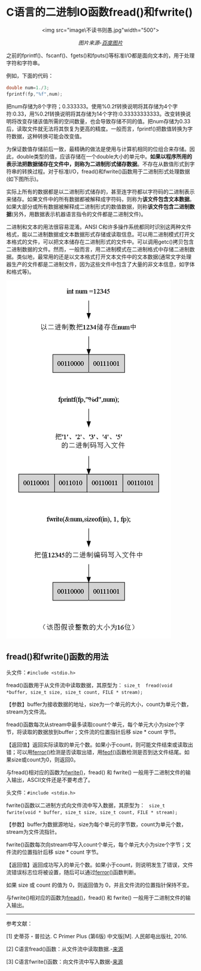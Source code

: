 # C语言的二进制IO函数fread()和fwrite()

<center>

<img src="image\不读书则愚.jpg"width="500">

*图片来源-[百度图片](https://image.baidu.com/search/detail?ct=503316480&z=0&ipn=d&word=%E5%90%8D%E8%A8%80%E9%A3%8E%E6%99%AF%E5%9B%BE&step_word=&hs=0&pn=66&spn=0&di=99563237180&pi=0&rn=1&tn=baiduimagedetail&is=0%2C0&istype=0&ie=utf-8&oe=utf-8&in=&cl=2&lm=-1&st=undefined&cs=2846624170%2C156601477&os=1713395784%2C4163847490&simid=3490476273%2C656273279&adpicid=0&lpn=0&ln=1987&fr=&fmq=1497367833367_R&fm=&ic=undefined&s=undefined&se=&sme=&tab=0&width=undefined&height=undefined&face=undefined&ist=&jit=&cg=&bdtype=0&oriquery=&objurl=http%3A%2F%2Fpic.58pic.com%2F58pic%2F12%2F93%2F19%2F56J58PICA56.jpg&fromurl=ippr_z2C%24qAzdH3FAzdH3Fooo_z%26e3Bcbrtv_z%26e3Bv54AzdH3Fiwtkw5AzdH3F8dln8lcm_z%26e3Bip4s&gsm=1e&rpstart=0&rpnum=0)*

</center>

之前的fprintf()、fscanf()、fgets()和fputs()等标准I/O都是面向文本的，用于处理字符和字符串。

例如，下面的代码：

```c
double num=1./3;
fprintf(fp,"%f",num);
```

把num存储为8个字符；0.333333。使用%0.2f转换说明将其存储为4个字符:0.33，用%0.2f转换说明将其存储为14个字符:0.33333333333。改变转换说明将改变存储该值所需的空间数量，也会导致存储不同的值。把num存储为0.33后，读取文件就无法将其恢复为更高的精度。一般而言，fprintf()把数值转换为字符数据，这种转换可能会改变值。

为保证数值存储前后一致，最精确的做法是使用与计算机相同的位组合来存储。因此，double类型的值，应该存储在一个double大小的单元中。**如果以程序所用的表示法把数据储存在文件中，则称为二进制形式储存数据**。不存在从数值形式到字符串的转换过程。对于标准I/O，fread()和fwrite()函数用于二进制形式处理数据(如下图所示)。

实际上所有的数据都是以二进制形式储存的，甚至连字符都以字符码的二进制表示来储存。如果文件中的所有数据都被解释成字符码，则称为**该文件包含文本数据**。如果大部分或所有数据被解释成二进制形式的数值数据，则称**该文件包含二进制数据**(另外，用数据表示机器语言指令的文件都是二进制文件)。

二进制和文本的用法很容易混淆。ANSI C和许多操作系统都同时识别这两种文件格式，能以二进制数据或文本数据形式存储或读取信息。可以用二进制模式打开文本格式的文件，可以把文本储存在二进制形式的文件中。可以调用getc()拷贝包含二进制数据的文件。然而，一般而言，用二进制模式在二进制格式中存储二进制数据。类似地，最常用的还是以文本格式打开文本文件中的文本数据(通常文字处理器生产的文件都是二进制文件，因为这些文件中包含了大量的非文本信息，如字体和格式等)。

<img src="image\二进制输出与文本输出.png">

## fread()和fwrite()函数的用法

头文件：`#include <stdio.h>`

fread()函数用于从文件流中读取数据，其原型为：
​    `size_t  fread(void *buffer, size_t size, size_t count, FILE * stream);`

【参数】buffer为接收数据的地址，size为一个单元的大小，count为单元个数，stream为文件流。

fread()函数每次从stream中最多读取count个单元，每个单元大小为size个字节，将读取的数据放到buffer；文件流的位置指针后移 size * count 字节。

【返回值】返回实际读取的单元个数。如果小于count，则可能文件结束或读取出错；可以用[ferror()](http://c.biancheng.net/cpp/html/2507.html)检测是否读取出错，用[feof()](http://c.biancheng.net/cpp/html/2514.html)函数检测是否到达文件结尾。如果size或count为0，则返回0。

与fread()相对应的函数为[fwrite()](http://c.biancheng.net/cpp/html/2517.html)，fread() 和 fwrite() 一般用于二进制文件的输入输出，ASCII文件还是不要考虑了。

头文件：`#include <stdio.h>`

fwrite()函数以二进制方式向文件流中写入数据，其原型为：
   ` size_t fwrite(void * buffer, size_t size, size_t count, FILE * stream);`

【参数】buffer为数据源地址，size为每个单元的字节数，count为单元个数，stream为文件流指针。

fwrite()函数每次向stream中写入count个单元，每个单元大小为size个字节；文件流的位置指针后移 size * count 字节。

【返回值】返回成功写入的单元个数。如果小于count，则说明发生了错误，文件流错误标志位将被设置，随后可以通过[ferror()](http://c.biancheng.net/cpp/html/2507.html)函数判断。

如果 size 或 count 的值为 0，则返回值为 0，并且文件流的位置指针保持不变。

与fwrite()相对应的函数为[fread()](http://c.biancheng.net/cpp/html/2516.html)，fread() 和 fwrite() 一般用于二进制文件的输入输出。



---

参考文献：

[1] 史蒂芬・普拉达. C Primer Plus (第6版) 中文版[M]. 人民邮电出版社, 2016.

[2] C语言fread()函数：从文件流中读取数据.-[来源](http://c.biancheng.net/cpp/html/2516.html)

[3] C语言fwrite()函数：向文件流中写入数据-[来源](http://c.biancheng.net/cpp/html/2517.html)